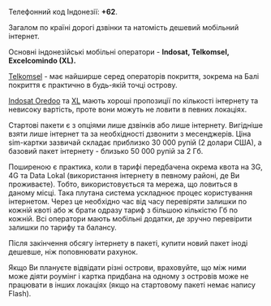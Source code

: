 Телефонний код Індонезії: **+62**.

Загалом по країні дорогі дзвінки та натомість дешевий мобільний інтернет. 

Основні індонезійські мобільні оператори - **Indosat, Telkomsel, Excelcomindo (XL).**

[Telkomsel](https://www.telkomsel.com/) - має найширше серед операторів покриття, зокрема на Балі покриття є практично в будь-якій точці острову. 

[Indosat Oredoo](https://im3.id/portal/id/indexpersonal) та [XL](https://www.xl.co.id/) мають хороші пропозиції по кількості інтернету та невисоку вартість, проте вони можуть не ловити в певних локаціях.

Стартові пакети є з опціями лише дзвінків або лише інтернету. Вигідніше взяти лише інтернет та за необхідності дзвонити з месенджерів. Ціна sim-картки зазвичай складає приблизко 30 000 рупій (2 долари США), а базовий пакет інтернету - близько 50 000 рупій за 2 Гб.

<section type="warning" title="Зверніть увагу">

Поширеною є практика, коли в тарифі передбачена окрема квота на 3G, 4G та Data Lokal (використання інтернету в певному районі, де Ви проживаєте). Тобто, використовується та мережа, що ловиться в даному місці. Така плутана система ускладнює процес користування інтернетом. Через це необхідно час від часу перевіряти залишки по кожній квоті або ж брати одразу тариф з більшою кількістю Гб по кожній. Всі оператори мають мобільні додатки, де зручно перевірити залишки по тарифу та балансу.
</section>

Після закінчення обсягу інтернету в пакеті, купити новий пакет іноді дешевше, ніж поповнювати рахунок.

<section type="note">

Якщо Ви плануєте відвідати різні острови, враховуйте, що між ними може діяти роумінг і картка придбана на одному з островів може не працювати в інших локаціях (якщо на стартовому пакеті немає напису Flash).
</section>